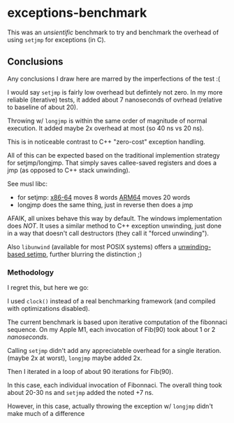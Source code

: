 exceptions-benchmark
=====================
This was an *unsientific* benchmark to try and benchmark the overhead of using `setjmp` for exceptions (in C).


## Conclusions
Any conclusions I draw here are marred by the imperfections of the test :(

I would say `setjmp` is fairly low overhead but defintely not zero. In my more reliable (iterative) tests, it added about 7 nanoseconds of ovrhead (relative to baseline of about 20).

Throwing w/ `longjmp` is within the same order of magnitude of normal execution. It added maybe 2x overhead at most (so 40 ns vs 20 ns).

This is in noticeable contrast to C++ "zero-cost" exception handling.

All of this can be expected based on the traditional implemention strategy for setjmp/longjmp. That simply saves callee-saved registers and does a jmp (as opposed to C++ stack unwinding).

See musl libc:
- for setjmp: [x86-64](https://git.musl-libc.org/cgit/musl/tree/src/setjmp/x86_64/setjmp.s?h=v1.2.2) moves 8 words [ARM64](https://git.musl-libc.org/cgit/musl/tree/src/setjmp/aarch64/setjmp.s?h=v1.2.2) moves 20 words
- longjmp does the same thing, just in reverse then does a jmp

AFAIK, all unixes behave this way by default. The windows implementation does *NOT*. It uses a similar method to C++ exception unwinding, just done in a way that doesn't call destructors (they call it "forced unwinding").

Also `libunwind` (available for most POSIX systems) offers a [unwinding-based setjmp](https://www.nongnu.org/libunwind/man/libunwind-setjmp(3).html), further blurring the distinction ;)

### Methodology
I regret this, but here we go:

I used `clock()` instead of a real benchmarking framework (and compiled with optimizations disabled). 

The current benchmark is based upon iterative computation of the fibonnaci sequence. On my Apple M1, each invocation of Fib(90) took about 1 or 2 *nanoseconds*.

Calling `setjmp` didn't add any appreciateble overhead for a single iteration. (maybe 2x at worst), `longjmp` maybe added 2x.

Then I iterated in a loop of about 90 iterations for Fib(90).

In this case, each individual invocation of Fibonnaci. The overall thing took about 20-30 ns and `setjmp` added the noted +7 ns.

However, in this case, actually throwing the exception w/ `longjmp` didn't make much of a difference

